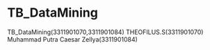 # TB_DataMining
TB_DataMining(3311901070,3311901084) 
THEOFILUS.S(3311901070)
Muhammad Putra Caesar Zellya(3311901084)
